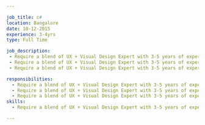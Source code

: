 ```yaml
---

job_title: c#
location: Bangalore
date: 10-12-2015
experience: 3-4yrs
type: Full Time

job_description:  
 - Require a blend of UX + Visual Design Expert with 3-5 years of experience
 - Require a blend of UX + Visual Design Expert with 3-5 years of experience.
 - Require a blend of UX + Visual Design Expert with 3-5 years of experience.

responsibilities: 
  - Require a blend of UX + Visual Design Expert with 3-5 years of experience
  - Require a blend of UX + Visual Design Expert with 3-5 years of experience
  - Require a blend of UX + Visual Design Expert with 3-5 years of experience
skills: 
  - Require a blend of UX + Visual Design Expert with 3-5 years of experience

---
```

